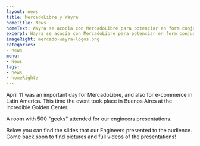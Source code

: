 ```yaml
---
layout: news
title: MercadoLibre y Wayra
homeTitle: News
homeText: Wayra se acocia con MercadoLibre para potenciar en form conjunta a las startups argentina.
excerpt: Wayra se acocia con MercadoLibre para potenciar en form conjunta a las startups argentina.
imageRight: mercado-wayra-logos.png
categories: 
- news
menu: 
- News
tags: 
- news
- homeRighte
---
```



<p> April 11 was an important day for MercadoLibre, and also for e-commerce in Latin America. This time the event took place in Buenos Aires at the incredible Golden Center.</p>

<p> A room with 500 "geeks" attended for our engineers presentations.</p>

<p>Below you can find the slides that our Engineers presented to the audience. Come back soon to find pictures and full videos of the presentations! </p>

